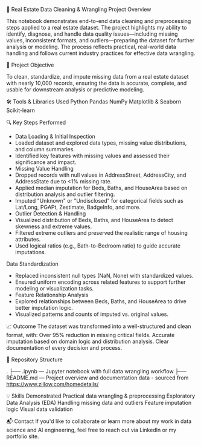 🧹 Real Estate Data Cleaning & Wrangling Project
Overview

This notebook demonstrates end-to-end data cleaning and preprocessing steps applied to a real estate dataset. The project highlights my ability to identify, diagnose, and handle data quality issues—including missing values, inconsistent formats, and outliers—preparing the dataset for further analysis or modeling. The process reflects practical, real-world data handling and follows current industry practices for effective data wrangling.

📌 Project Objective

To clean, standardize, and impute missing data from a real estate dataset with nearly 10,000 records, ensuring the data is accurate, complete, and usable for downstream analysis or predictive modeling.

🛠️ Tools & Libraries Used
Python
Pandas
NumPy
Matplotlib & Seaborn
Scikit-learn

🔍 Key Steps Performed
- Data Loading & Initial Inspection
- Loaded dataset and explored data types, missing value distributions, and column summaries.
- Identified key features with missing values and assessed their significance and impact.
- Missing Value Handling
- Dropped records with null values in AddressStreet, AddressCity, and AddressState due to <1% missing rate.
- Applied median imputation for Beds, Baths, and HouseArea based on distribution analysis and outlier filtering.
- Imputed "Unknown" or "Undisclosed" for categorical fields such as Lat/Long, PGAPt, Zestimate, BadgeInfo, and more.
- Outlier Detection & Handling
- Visualized distribution of Beds, Baths, and HouseArea to detect skewness and extreme values.
- Filtered extreme outliers and preserved the realistic range of housing attributes.
- Used logical ratios (e.g., Bath-to-Bedroom ratio) to guide accurate imputations.
  
Data Standardization
- Replaced inconsistent null types (NaN, None) with standardized values.
- Ensured uniform encoding across related features to support further modeling or visualization tasks.
- Feature Relationship Analysis
- Explored relationships between Beds, Baths, and HouseArea to drive better imputation logic.
- Visualized patterns and counts of imputed vs. original values.

📈 Outcome
The dataset was transformed into a well-structured and clean format, with:
Over 95% reduction in missing critical fields.
Accurate imputation based on domain logic and distribution analysis.
Clear documentation of every decision and process.

📁 Repository Structure

.
├── .ipynb — Jupyter notebook with full data wrangling workflow
├── README.md — Project overview and documentation
    data - sourced from https://www.zillow.com/homedetails/



💡 Skills Demonstrated
Practical data wrangling & preprocessing
Exploratory Data Analysis (EDA)
Handling missing data and outliers
Feature imputation logic
Visual data validation

📬 Contact
If you'd like to collaborate or learn more about my work in data science and AI engineering, feel free to reach out via LinkedIn or my portfolio site.
